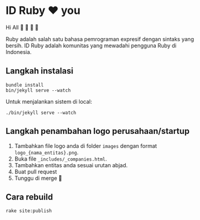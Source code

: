 # ID Ruby :heart: you
Hi All :blue_heart: :green_heart: :purple_heart: :yellow_heart:

Ruby adalah salah satu bahasa pemrograman expresif dengan sintaks yang bersih.
ID Ruby adalah komunitas yang mewadahi pengguna Ruby di Indonesia.

## Langkah instalasi
    bundle install
    bin/jekyll serve --watch

Untuk menjalankan sistem di local:

    ./bin/jekyll serve --watch

## Langkah penambahan logo perusahaan/startup

1. Tambahkan file logo anda di folder `images` dengan format `logo_{nama_entitas}.png`.
2. Buka file `_includes/_companies.html`.
3. Tambahkan entitas anda sesuai urutan abjad.
4. Buat pull request
5. Tunggu di merge :tada:

## Cara rebuild

```
rake site:publish
```
